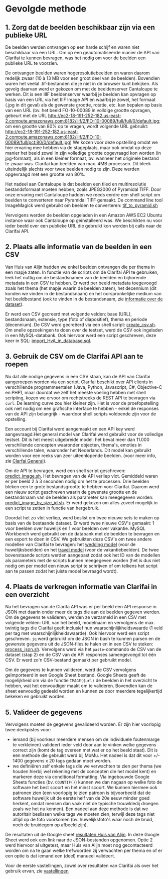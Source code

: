 # Gevolgde methode

## 1. Zorg dat de beelden beschikbaar zijn via een publieke URL

De beelden werden ontvangen op een harde schijf en waren niet beschikbaar via een URL. Om op een geautomatiseerde manier de API van Clarifai te kunnen bevragen, was het nodig om voor de beelden een publieke URL te voorzien.

De ontvangen beelden waren hogeresolutiebeelden en waren daarom redelijk zwaar (10 à 13 MB voor een groot deel van de beelden). Bovendien waren het veelal .tif-bestanden die je niet in de browser kunt bekijken. Als gevolg daarvan werd er gekozen om met de beeldenserver Cantaloupe te werken. Dit is een IIIF beeldenserver waarbij je beelden kan opvragen op basis van een URL via het IIIF Image API en waarbij je zowel, het formaat (.jpg in dit geval) als de gewenste grootte, rotatie, etc. kan bepalen op basis van een URL (bv. het beeld FO-10-00089 in volldige grootte opvragen, gebeurt met de URL <http://ec2-18-191-252-182.us-east-2.compute.amazonaws.com:8182/iiif/2/FO-10-00089/full/full/0/default.jpg>; om een grootte van 80% op te vragen, wordt volgende URL gebruikt: <http://ec2-18-191-252-182.us-east-2.compute.amazonaws.com:8182/iiif/2/FO-10-00089/full/pct:80/0/default.jpg>) We kozen voor deze opstelling omdat we hier ervaring mee hebben via de stageplaats, maar ook omdat op deze manier het beeld zowel in zijn volledige grootte opgevraagd kon worden (in jpg-formaat), als in een kleiner formaat, bv. wanneer het originele bestand te zwaar was. Clarifai kan beelden van max. 4MB processen. Dit bleek uiteindelijk slechts voor twee beelden nodig te zijn. Deze werden opgevraagd met een grootte van 80%.

Het nadeel aan Cantaloupe is dat beelden een tiled en multiresolutie bestandsformaat moeten hebben, zoals JPEG2000 of Pyramidal TIFF. Door onze ervaring met Cantaloupe hadden we reeds eerdre een shell script om beelden te converteren naar Pyramidal TIFF gemaakt. De command line tool ImageMagick werd gebruikt om beelden te converteren: [tif_to_pyramid.sh](../research/scripts/tif_to_pyramid.sh)

Vervolgens werden de beelden opgeladen in een Amazon AWS EC2 Ubuntu instance waar ook Cantaloupe op geïnstalleerd was. We beschikten nu voor ieder beeld over een publieke URL die gebruikt kon worden bij calls naar de Clarifai API.

## 2. Plaats alle informatie van de beelden in een CSV

Van Huis van Alijn hadden we enkel beelden ontvangen die per thema in een mapje zaten. In functie van de scripts om de Clarifai API te gebruiken, leek het nuttig om de bestandsnamen van de beelden en bijhorende metadata in een CSV te hebben. Er werd per beeld metadata toegevoegd zoals het thema (het mapje waarin de beelden zaten), het decennium (dit konden we vinden in de bestandsnaam) en het oorspronkelijke medium van het beeldbestand (ook te vinden in de bestandsnaam, zie [informatie over de dataset](dataset.md)).

Er werd een CSV gecreerd met volgende velden: base (URL), bestandsnaam, extensie, type (foto of diapositief), thema en periode (decennium). De CSV werd gecreëerd via een shell script: [create_csv.sh](../research/scripts/create_csv.sh). Om snelle opzoekingen te doen over de testset, werd de CSV ook ingeladen in een MySQL-databank. Ook hiervoor werd een script geschreven, deze keer in SQL: [import_HvA_in_database.sql](../research/scripts/import_HvA_in_database.sql).

## 3. Gebruik de CSV om de Clarifai API aan te roepen

Nu dat alle nodige gegevens in een CSV staan, kan de API van Clarifai aangeroepen worden via een script. Clarifai beschikt over API clients in verschillende programmeertalen (Java, Python, Javascript, C#, Objective-C en PHP), maar doordat we zelf het meeste voeling hebben met shell scripting, kozen we ervoor om rechtstreeks de REST API te bevragen via `curl`. De learning curve zou hier kleiner zijn. Het is voor de proefopstelling ook niet nodig om een grafische interface te hebben - enkel de responses van de API zijn belangrijk - waardoor shell scripts voldoende zijn voor de opstelling.

Een account bij Clarifai werd aangemaakt en een API key werd aangevraagd.Het general model van Clarifai werd gebruikt voor de volledige testset. Dit is het meest uitgebreide model: het bevat meer dan 11.000 verschillende concepten waaronder objecten, thema's, emoties in verschillende talen, waaronder het Nederlands. Dit model kan gebruikt worden voor een reeks van zeer uiteenlopende beelden. (voor meer info, zie [Clarfai General](https://www.clarifai.com/models/general-image-recognition-model-aaa03c23b3724a16a56b629203edc62c)).

Om de API te bevragen, werd een shell script geschreven: [predict_image.sh](../research/scripts/predict_image.sh). Het bevragen van de API verliep vlot. Gemiddeld waren er per beeld 2 à 3 seconden nodig om het te processen. Drie beelden bleken een te grote bestandsgrootte te hebben voor Clarifai. Daarom werd een nieuw script geschreven waarin de gewenste grootte en de bestandsnaam van de beelden als parameter kan meegegeven worden: [predict_image_by_size_id.sh](../research/scripts/predict_image_by_size_id.sh). Er werd gekozen om alles zoveel mogelijk in een script te zetten in functie van hergebruik.

Doordat het zo vlot verliep, werd beslist om twee nieuwe sets te maken op basis van de bestaande dataset. Er werd twee nieuwe CSV's gemaakt: 1 voor beelden over huwelijk en 1 voor beelden over vakantie. MySQL Workbench werd gebruikt om de databank met de beelden te bevragen en een export te doen in CSV. We gebruikten deze CSV's om twee andere modellen van Clarifai te bevragen: het [wedding model](https://www.clarifai.com/models/wedding-image-recognition-model-c386b7a870114f4a87477c0824499348) (voor de huwelijksbeelden) en het [travel model](https://www.clarifai.com/models/travel-image-recognition-model-eee28c313d69466f836ab83287a54ed9) (voor de vakantiebeelden). De twee bovenstaande scripts werden aangepast zodat ook het ID van de modellen als parameters met de scripts kunnen meegegeven worden (het is dus niet nodig om per model een nieuw script te schrijven of om telkens het script aan te passen zodat het juiste model bevraagd wordt).

## 4. Plaats de verkregen informatie van Clarifai in een overzicht

Na het bevragen van de Clarifa API was er per beeld een API response in JSON met daarin onder meer de tags die aan de beelden gegeven werden. Om de gegevens te valideren, werden ze verzameld in een CSV met volgende velden: URL van het beeld, modelnaam en vervolgens de max. twintig tags die Clarifai geeft inclusief hun waarschijnlijkheidswaarde (1 veld per tag met waarschijnlijkheidswaarde). Ook hiervoor werd een script geschreven. `jq` werd gebruikt om de JSON in bash te kunnen parsen en de gewenste gegevens uit de JSON-files te halen en in een CSV te steken: [process_json.sh](../research/scripts/process_json.sh). Vervolgens werd via het `paste`-commando de CSV van de dataset (stap 2) en de CSV van de API responses samengevoegd tot één CSV. Er werd zo'n CSV-bestand gemaakt per gebruikt model.

Om de gegevens te kunnen valideren, werd de CSV vervolgens geïmporteerd in een Google Sheet bestand. Google Sheets geeft de mogelijkheid om via de functie `IMAGE($url)` de beelden in het overzicht te hebben, wat het eenvoudiger maakt om te valideren. Bovendien kan de sheet eenvoudig gedeeld worden en kunnen ze door meerdere tegelijkertijd bekeken en gebruikt worden.

## 5. Valideer de gegevens

Vervolgens moeten de gegevens gevalideerd worden. Er zijn hier voorlopig twee denkpistes voor:

- iemand (bij voorkeur meerdere mensen om de individuele foutenmarge te verkleinen) valideert ieder veld door aan te vinken welke gegevens correct zijn (komt de tag overeen met wat er op het beeld staat). Dit is een methode die gebruikt werd bij MoMu. Het nadeel is dat dit voor +/- 1400 gegevens x 20 tags gedaan moet worden.
- we definiëren zelf enkele tags die we verwachten te zien per thema (we houden hierbij wel rekening met de concepten die het model kent) en markeren deze via conditional formatting. Via ingebouwde Google Sheets functies (bv. `COUNTIF()`) kunnen we dan nagaan op welke foto de software het best scoort en het minst scoort. We kunnen hiermee ook patronen zien (een voorlopig te zien patroon is bijvoorbeeld dat de software huwelijk uit de eerste helf van de 20e eeuw minder goed herkent, omdat mensen dan vaak niet de typische trouwkledij droegen zoals we het nu kennen). Een nadeel aan deze methode is dat we autoritair beslissen welke tags we moeten zien, terwijl deze tags niet altijd op de foto voorkomen (bv. huwelijksfoto's waar noch de bruid, noch de bruidegom op afbeeld zijn).

De resultaten uit de Google sheet [resultaten Huis van Alijn](https://docs.google.com/spreadsheets/d/1V98rrxMtBUEipE9B7mJFupd5Iw8YP4ItUpO6pz5wm5I/edit?usp=sharing). In deze Google Sheet werd ook een link naar de JSON-bestanden opgenomen. Optie 2 werd hiervoor al uitgetest, maar Huis van Alijn moet nog gecontacteerd worden om na te gaan welke trefwoorden zij verwachten per thema en of er een optie is dat iemand een (deel) manueel valideert.

Voor de eerste vastellingen, zowel over resultaten van Clarifai als over het gebruik ervan, zie [vastellingen](vaststellingen.md)

